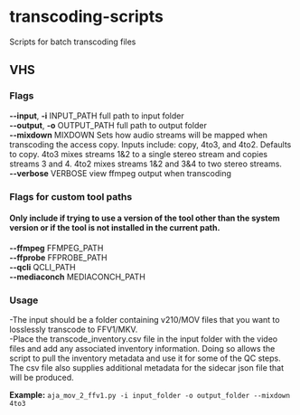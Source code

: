 # transcoding-scripts
Scripts for batch transcoding files<br/>

## VHS
### Flags
**--input**, **-i** INPUT_PATH      full path to input folder<br/>
**--output**, **-o** OUTPUT_PATH     full path to output folder<br/>
**--mixdown** MIXDOWN     Sets how audio streams will be mapped when transcoding the access copy. Inputs include: copy, 4to3, and 4to2. Defaults to copy. 4to3 mixes streams 1&2 to a single stereo stream and copies streams 3 and 4. 4to2 mixes streams 1&2 and 3&4 to two stereo streams.<br/>
**--verbose** VERBOSE     view ffmpeg output when transcoding<br/>

### Flags for custom tool paths
#### Only include if trying to use a version of the tool other than the system version or if the tool is not installed in the current path.
**--ffmpeg** FFMPEG_PATH<br/>
**--ffprobe** FFPROBE_PATH<br/>
**--qcli** QCLI_PATH<br/>
**--mediaconch** MEDIACONCH_PATH<br/>

### Usage
-The input should be a folder containing v210/MOV files that you want to losslessly transcode to FFV1/MKV.<br/>
-Place the transcode_inventory.csv file in the input folder with the video files and add any associated inventory information. Doing so allows the script to pull the inventory metadata and use it for some of the QC steps. The csv file also supplies additional metadata for the sidecar json file that will be produced.<br/>

**Example:**
	`aja_mov_2_ffv1.py -i input_folder -o output_folder --mixdown 4to3`